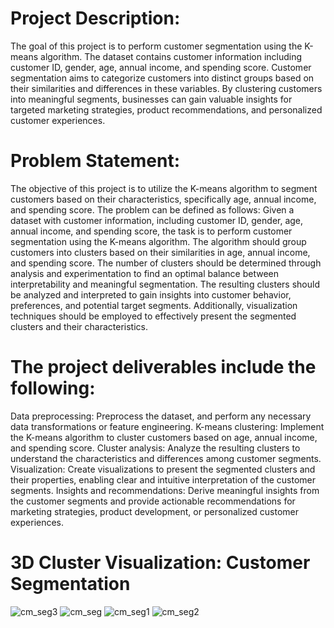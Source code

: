 # Project Description:
The goal of this project is to perform customer segmentation using the K-means algorithm. The dataset contains customer information including customer ID, gender, age, annual income, and spending score. Customer segmentation aims to categorize customers into distinct groups based on their similarities and differences in these variables. By clustering customers into meaningful segments, businesses can gain valuable insights for targeted marketing strategies, product recommendations, and personalized customer experiences.

# Problem Statement:
The objective of this project is to utilize the K-means algorithm to segment customers based on their characteristics, specifically age, annual income, and spending score. The problem can be defined as follows:
Given a dataset with customer information, including customer ID, gender, age, annual income, and spending score, the task is to perform customer segmentation using the K-means algorithm. The algorithm should group customers into clusters based on their similarities in age, annual income, and spending score. The number of clusters should be determined through analysis and experimentation to find an optimal balance between interpretability and meaningful segmentation. The resulting clusters should be analyzed and interpreted to gain insights into customer behavior, preferences, and potential target segments. Additionally, visualization techniques should be employed to effectively present the segmented clusters and their characteristics.

# The project deliverables include the following:
Data preprocessing: Preprocess the dataset, and perform any necessary data transformations or feature engineering.
K-means clustering: Implement the K-means algorithm to cluster customers based on age, annual income, and spending score.
Cluster analysis: Analyze the resulting clusters to understand the characteristics and differences among customer segments.
Visualization: Create visualizations to present the segmented clusters and their properties, enabling clear and intuitive interpretation of the customer segments.
Insights and recommendations: Derive meaningful insights from the customer segments and provide actionable recommendations for marketing strategies, product development, or personalized customer experiences.

# 3D Cluster Visualization: Customer Segmentation
![cm_seg3](https://github.com/pereirajose3/Customer-Segmentation-K-Means/assets/37916212/fb755f17-701c-4eea-b106-126aab551d82)
![cm_seg](https://github.com/pereirajose3/Customer-Segmentation-K-Means/assets/37916212/f6a81e7d-565c-40ee-9718-9e4fa7dc5fd9)
![cm_seg1](https://github.com/pereirajose3/Customer-Segmentation-K-Means/assets/37916212/408ef4b5-e275-4ee0-a371-d1dd44c934df)
![cm_seg2](https://github.com/pereirajose3/Customer-Segmentation-K-Means/assets/37916212/efcd809a-ad55-4bd0-9fa7-a1ccb3f53e89)


